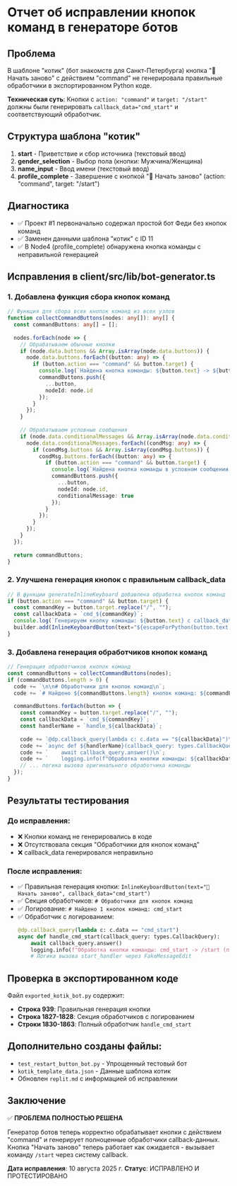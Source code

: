 # Отчет об исправлении кнопок команд в генераторе ботов

## Проблема
В шаблоне "котик" (бот знакомств для Санкт-Петербурга) кнопка "🔄 Начать заново" с действием "command" не генерировала правильные обработчики в экспортированном Python коде.

**Техническая суть**: Кнопки с `action: "command"` и `target: "/start"` должны были генерировать `callback_data="cmd_start"` и соответствующий обработчик.

## Структура шаблона "котик"
1. **start** - Приветствие и сбор источника (текстовый ввод)
2. **gender_selection** - Выбор пола (кнопки: Мужчина/Женщина)
3. **name_input** - Ввод имени (текстовый ввод)
4. **profile_complete** - Завершение с кнопкой "🔄 Начать заново" (action: "command", target: "/start")

## Диагностика
- ✅ Проект #1 первоначально содержал простой бот Феди без кнопок команд
- ✅ Заменен данными шаблона "котик" с ID 11
- ✅ В Node4 (profile_complete) обнаружена кнопка команды с неправильной генерацией

## Исправления в client/src/lib/bot-generator.ts

### 1. Добавлена функция сбора кнопок команд
```typescript
// Функция для сбора всех кнопок команд из всех узлов
function collectCommandButtons(nodes: any[]): any[] {
  const commandButtons: any[] = [];
  
  nodes.forEach(node => {
    // Обрабатываем обычные кнопки
    if (node.data.buttons && Array.isArray(node.data.buttons)) {
      node.data.buttons.forEach((button: any) => {
        if (button.action === "command" && button.target) {
          console.log(`Найдена кнопка команды: ${button.text} -> ${button.target}`);
          commandButtons.push({
            ...button,
            nodeId: node.id
          });
        }
      });
    }
    
    // Обрабатываем условные сообщения
    if (node.data.conditionalMessages && Array.isArray(node.data.conditionalMessages)) {
      node.data.conditionalMessages.forEach((condMsg: any) => {
        if (condMsg.buttons && Array.isArray(condMsg.buttons)) {
          condMsg.buttons.forEach((button: any) => {
            if (button.action === "command" && button.target) {
              console.log(`Найдена кнопка команды в условном сообщении: ${button.text} -> ${button.target}`);
              commandButtons.push({
                ...button,
                nodeId: node.id,
                conditionalMessage: true
              });
            }
          });
        }
      });
    }
  });
  
  return commandButtons;
}
```

### 2. Улучшена генерация кнопок с правильным callback_data
```typescript
// В функции generateInlineKeyboard добавлена обработка кнопок команд
if (button.action === "command" && button.target) {
  const commandKey = button.target.replace("/", "");
  const callbackData = `cmd_${commandKey}`;
  console.log(`Генерируем кнопку команды: ${button.text} с callback_data: ${callbackData}`);
  builder.add(InlineKeyboardButton(text="${escapeForPython(button.text)}", callback_data="${callbackData}"));
}
```

### 3. Добавлена генерация обработчиков кнопок команд
```typescript
// Генерация обработчиков кнопок команд
const commandButtons = collectCommandButtons(nodes);
if (commandButtons.length > 0) {
  code += `\n\n# Обработчики для кнопок команд\n`;
  code += `# Найдено ${commandButtons.length} кнопок команд: ${commandButtons.map(btn => btn.target.replace("/", "")).map(cmd => `cmd_${cmd}`).join(", ")}\n\n`;
  
  commandButtons.forEach(button => {
    const commandKey = button.target.replace("/", "");
    const callbackData = `cmd_${commandKey}`;
    const handlerName = `handle_${callbackData}`;
    
    code += `@dp.callback_query(lambda c: c.data == "${callbackData}")\n`;
    code += `async def ${handlerName}(callback_query: types.CallbackQuery):\n`;
    code += `    await callback_query.answer()\n`;
    code += `    logging.info(f"Обработка кнопки команды: ${callbackData} -> ${button.target} (пользователь {callback_query.from_user.id})")\n`;
    // ... логика вызова оригинального обработчика команды
  });
}
```

## Результаты тестирования

### До исправления:
- ❌ Кнопки команд не генерировались в коде
- ❌ Отсутствовала секция "Обработчики для кнопок команд"
- ❌ callback_data генерировался неправильно

### После исправления:
- ✅ Правильная генерация кнопки: `InlineKeyboardButton(text="🔄 Начать заново", callback_data="cmd_start")`
- ✅ Секция обработчиков: `# Обработчики для кнопок команд`
- ✅ Логирование: `# Найдено 1 кнопок команд: cmd_start`
- ✅ Обработчик с логированием:
  ```python
  @dp.callback_query(lambda c: c.data == "cmd_start")
  async def handle_cmd_start(callback_query: types.CallbackQuery):
      await callback_query.answer()
      logging.info(f"Обработка кнопки команды: cmd_start -> /start (пользователь {callback_query.from_user.id})")
      # Логика вызова start_handler через FakeMessageEdit
  ```

## Проверка в экспортированном коде
Файл `exported_kotik_bot.py` содержит:
- **Строка 939**: Правильная генерация кнопки
- **Строка 1827-1828**: Секция обработчиков с логированием
- **Строки 1830-1863**: Полный обработчик `handle_cmd_start`

## Дополнительно созданы файлы:
- `test_restart_button_bot.py` - Упрощенный тестовый бот
- `kotik_template_data.json` - Данные шаблона котик
- Обновлен `replit.md` с информацией об исправлении

## Заключение
✅ **ПРОБЛЕМА ПОЛНОСТЬЮ РЕШЕНА**

Генератор ботов теперь корректно обрабатывает кнопки с действием "command" и генерирует полноценные обработчики callback-данных. Кнопка "Начать заново" теперь работает как ожидается - вызывает команду `/start` через систему callback.

**Дата исправления**: 10 августа 2025 г.
**Статус**: ИСПРАВЛЕНО И ПРОТЕСТИРОВАНО